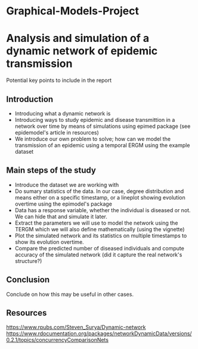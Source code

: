 # Graphical-Models-Project

# Analysis and simulation of a dynamic network of epidemic transmission

Potential key points to include in the report

## Introduction
 * Introducing what a dynamic network is
 * Introducing ways to study epidemic and disease transmittion in a network over time by means of simulations using epimed package (see epidemodel's article in resources)
 * We introduce our own problem to solve; how can we model the transmission of an epidemic using a temporal ERGM using the example dataset
 
## Main steps of the study
 * Introduce the dataset we are working with
 * Do sumary statistics of the data. In our case, degree distribution and means either on a specific timestamp, or a lineplot showing evolution overtime using the epimodel's package
 * Data has a response variable, whether the individual is diseased or not. We can hide that and simulate it later.
 * Extract the parameters we will use to model the network using the TERGM which we will also define mathematically (using the vignette)
 * Plot the simulated network and its statistics on multiple timestamps to show its evolution overtime. 
 * Compare the predicted number of diseased individuals and compute accuracy of the simulated network (did it capture the real network's structure?)

## Conclusion
Conclude on how this may be useful in other cases.

## Resources

https://www.rpubs.com/Steven_Surya/Dynamic-network
https://www.rdocumentation.org/packages/networkDynamicData/versions/0.2.1/topics/concurrencyComparisonNets
